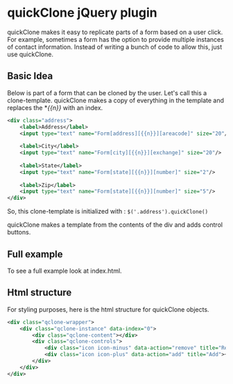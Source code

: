 # quickClone jQuery plugin

quickClone makes it easy to replicate parts of a form based on a user click.  For example, sometimes a form has the option to provide multiple instances of contact information.  Instead of writing a bunch of code to allow this, just use quickClone.

## Basic Idea

Below is part of a form that can be cloned by the user.  Let's call this a clone-template.  quickClone makes a copy of everything in the template and replaces the **{{n}}* with an index.

~~~.xml
<div class="address">
    <label>Address</label>
    <input type="text" name="Form[address][{{n}}][areacode]" size="20"/>
    
    <label>City</label>
    <input type="text" name="Form[city][{{n}}][exchange]" size="20"/>
    
    <label>State</label>
    <input type="text" name="Form[state][{{n}}][number]" size="2"/>
    
    <label>Zip</label>
    <input type="text" name="Form[state][{{n}}][number]" size="5"/>
</div>
~~~~

So, this clone-template is initialized with : `$('.address').quickClone()`

quickClone makes a template from the contents of the div and adds control buttons.


## Full example

To see a full example look at index.html.

## Html structure

For styling purposes, here is the html structure for quickClone objects.

~~~~.xml
<div class="qclone-wrapper">
	<div class="qclone-instance" data-index="0">
		<div class="qclone-content"></div>
		<div class="qclone-controls">
			<div class="icon icon-minus" data-action="remove" title="Remove">-</div>
			<div class="icon icon-plus" data-action="add" title="Add">+</div>
		</div>
	</div>
</div>
~~~~